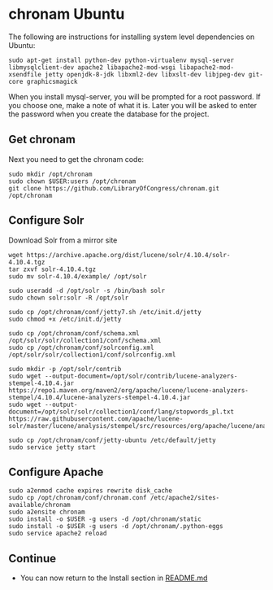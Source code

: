 # chronam Ubuntu

The following are instructions for installing system level dependencies on Ubuntu:

    sudo apt-get install python-dev python-virtualenv mysql-server libmysqlclient-dev apache2 libapache2-mod-wsgi libapache2-mod-xsendfile jetty openjdk-8-jdk libxml2-dev libxslt-dev libjpeg-dev git-core graphicsmagick

When you install mysql-server, you will be prompted for a root password. If you choose one, make a note of what it is. Later you will be asked to enter the password when you create the database for the project.

## Get chronam

Next you need to get the chronam code:

    sudo mkdir /opt/chronam
    sudo chown $USER:users /opt/chronam
    git clone https://github.com/LibraryOfCongress/chronam.git /opt/chronam

## Configure Solr

Download Solr from a mirror site

    wget https://archive.apache.org/dist/lucene/solr/4.10.4/solr-4.10.4.tgz
    tar zxvf solr-4.10.4.tgz
    sudo mv solr-4.10.4/example/ /opt/solr

    sudo useradd -d /opt/solr -s /bin/bash solr
    sudo chown solr:solr -R /opt/solr

    sudo cp /opt/chronam/conf/jetty7.sh /etc/init.d/jetty
    sudo chmod +x /etc/init.d/jetty

    sudo cp /opt/chronam/conf/schema.xml /opt/solr/solr/collection1/conf/schema.xml
    sudo cp /opt/chronam/conf/solrconfig.xml /opt/solr/solr/collection1/conf/solrconfig.xml

    sudo mkdir -p /opt/solr/contrib
    sudo wget --output-document=/opt/solr/contrib/lucene-analyzers-stempel-4.10.4.jar https://repo1.maven.org/maven2/org/apache/lucene/lucene-analyzers-stempel/4.10.4/lucene-analyzers-stempel-4.10.4.jar
    sudo wget --output-document=/opt/solr/solr/collection1/conf/lang/stopwords_pl.txt https://raw.githubusercontent.com/apache/lucene-solr/master/lucene/analysis/stempel/src/resources/org/apache/lucene/analysis/pl/stopwords.txt"

    sudo cp /opt/chronam/conf/jetty-ubuntu /etc/default/jetty
    sudo service jetty start

## Configure Apache

    sudo a2enmod cache expires rewrite disk_cache
    sudo cp /opt/chronam/conf/chronam.conf /etc/apache2/sites-available/chronam
    sudo a2ensite chronam
    sudo install -o $USER -g users -d /opt/chronam/static
    sudo install -o $USER -g users -d /opt/chronam/.python-eggs
    sudo service apache2 reload

## Continue

-   You can now return to the Install section in [README.md](README.md#install)
